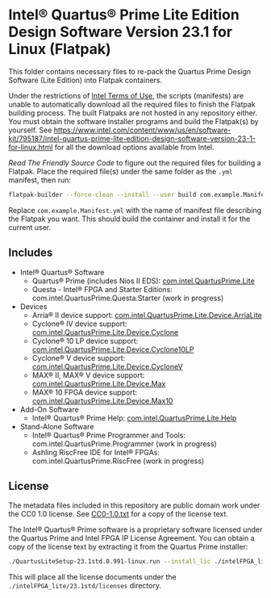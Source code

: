 <!--
  SPDX-FileCopyrightText: 2024 Junde Yhi <junde@yhi.moe>
  SPDX-License-Identifier: CC0-1.0
-->

# Intel® Quartus® Prime Lite Edition Design Software Version 23.1 for Linux (Flatpak)

This folder contains necessary files to re-pack the Quartus Prime Design Software (Lite Edition) into Flatpak containers.

Under the restrictions of [Intel Terms of Use](https://www.intel.com/content/www/us/en/legal/terms-of-use.html), the scripts (manifests) are unable to automatically download all the required files to finish the Flatpak building process. The built Flatpaks are not hosted in any repository either. You must obtain the software installer programs and build the Flatpak(s) by yourself. See <https://www.intel.com/content/www/us/en/software-kit/795187/intel-quartus-prime-lite-edition-design-software-version-23-1-for-linux.html> for all the download options available from Intel.

_Read The Friendly Source Code_ to figure out the required files for building a Flatpak. Place the required file(s) under the same folder as the `.yml` manifest, then run:

```sh
flatpak-builder --force-clean --install --user build com.example.Manifest.yml
```

Replace `com.example.Manifest.yml` with the name of manifest file describing the Flatpak you want. This should build the container and install it for the current user.

## Includes

- Intel® Quartus® Software
  - Quartus® Prime (includes Nios II EDS): [com.intel.QuartusPrime.Lite](./Lite/com.intel.QuartusPrime.Lite.yml)
  - Questa - Intel® FPGA and Starter Editions: com.intel.QuartusPrime.Questa.Starter (work in progress)
- Devices
  - Arria® II device support: [com.intel.QuartusPrime.Lite.Device.ArriaLite](./Lite/Device/ArriaLite/com.intel.QuartusPrime.Lite.Device.ArriaLite.yml)
  - Cyclone® IV device support: [com.intel.QuartusPrime.Lite.Device.Cyclone](./Lite/Device/Cyclone/com.intel.QuartusPrime.Lite.Device.Cyclone.yml)
  - Cyclone® 10 LP device support: [com.intel.QuartusPrime.Lite.Device.Cyclone10LP](./Lite/Device/Cyclone10LP/com.intel.QuartusPrime.Lite.Device.Cyclone10LP.yml)
  - Cyclone® V device support: [com.intel.QuartusPrime.Lite.Device.CycloneV](./Lite/Device/CycloneV/com.intel.QuartusPrime.Lite.Device.CycloneV.yml)
  - MAX® II, MAX® V device support: [com.intel.QuartusPrime.Lite.Device.Max](./Lite/Device/Max/com.intel.QuartusPrime.Lite.Device.Max.yml)
  - MAX® 10 FPGA device support: [com.intel.QuartusPrime.Lite.Device.Max10](./Lite/Device/Max10/com.intel.QuartusPrime.Lite.Device.Max10.yml)
- Add-On Software
  - Intel® Quartus® Prime Help: [com.intel.QuartusPrime.Lite.Help](./Lite/Help/com.intel.QuartusPrime.Lite.Help.yml)
- Stand-Alone Software
  - Intel® Quartus® Prime Programmer and Tools: com.intel.QuartusPrime.Programmer (work in progress)
  - Ashling RiscFree IDE for Intel® FPGAs: com.intel.QuartusPrime.RiscFree (work in progress)

## License

The metadata files included in this repository are public domain work under the CC0 1.0 license. See [CC0-1.0.txt](../LICENSES/CC0-1.0.txt) for a copy of the license text.

The Intel® Quartus® Prime software is a proprietary software licensed under the Quartus Prime and Intel FPGA IP License Agreement. You can obtain a copy of the license text by extracting it from the Quartus Prime installer:

```sh
./QuartusLiteSetup-23.1std.0.991-linux.run --install_lic ./intelFPGA_lite/23.1std
```

This will place all the license documents under the `./intelFPGA_lite/23.1std/licenses` directory.
